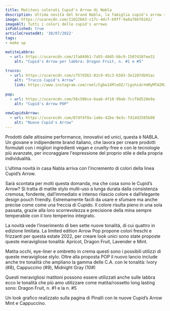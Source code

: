 ```yaml
---
title: Matitoni colorati Cupid's Arrow di Nabla
description: Ultima novità del brand Nabla, la famiglia cupid's arrow si amplia con nuovi sgargianti colori.
image: https://ucarecdn.com/11022663-c17c-4dcf-b9ff-9a8a766f8242/
imageAlt: Tutti i colori delle cupid's arrows
isPublished: true
articleCreatedAt: '30/07/2022'
tags:
- make up

matiteLabbra:
  - url: https://ucarecdn.com/1fa849b1-7a55-48d5-bbc9-1587d107ee31
    alt: "Cupid's Arrow per labbra: Dragon Fruit, n. #1 e #5"
    
trucco:
  - url: https://ucarecdn.com/c757d362-82c9-45c3-b583-3e1207db91ac
    alt: "Trucco Cupid's Arrow"
    link: https://www.instagram.com/reel/Cgbw1XMleOZ/?igshid=YmMyMTA2M2Y%3D
    
pop:
  - url: https://ucarecdn.com/56c506ce-6aab-4f10-99ab-7ccf8d520e9a
    alt: "Cupid's Arrow POP"
    
newCupidsArrow:
  - url: https://ucarecdn.com/87df4f8a-1a8e-42be-9e3c-fd1dd2585b80
    alt: "Nuove Cupid's Arrow"
---
```

Prodotti dalle altissime performance, innovativi ed unici, questa è NABLA.
Un giovane e indipendente brand italiano, che lavora per creare prodotti formulati con i migliori ingredienti vegan e cruelty-free e con le tecnologie più avanzate, per incoraggiare l'espressione del proprio stile e della propria individualità.

L’ultima novità in casa Nabla arriva con l’incremento di colori della linea Cupid’s Arrow.

Sarà scontata per molti questa domanda, ma che cosa sono le Cupid’s Arrow?
Si tratta di matite stylo multi-uso a lunga durata dalla consistenza cremosa, fondente, dall’immediato e intenso rilascio colore e dall’elegante design pouch friendly.
Estremamente facili da usare e sfumare ma anche precise come come una freccia di Cupido.
Il colore risulta pieno in una sola passata, grazie alla loro scorrevolezza e precisione della mina sempre temperabile con il loro temperino integrato.

La novità vede l’inserimento di ben sette nuove tonalità, di cui quattro in edizione limitata.
La limited edition Arrow Pop propone colori freschi e frizzanti per questa estate 2022, per creare look unici sono state proposte queste meravigliose tonalità: Apricot, Dragon Fruit, Lavender e Mint.
<article-slider class="mb-16 mt-4" :images="pop" :has-border="false"></article-slider>

Matita occhi, eye-liner e ombretto in  crema questi sono i possibili utilizzi di queste meravigliose stylo.
Oltre alla proposta POP il nuovo lancio include anche tre tonalità che ampliano la gamma delle C.A. con le tonalità: Ivory (#8), Cappuccino (#9), Midnight Gray (10#)
<article-slider class="mb-16 mt-4" :images="newCupidsArrow" :has-border="false"></article-slider>


Questi meravigliosi matitoni possono essere utilizzati anche sulle labbra ecco le tonalità che più amo utilizzare come matita/rossetto long lasting sono: Dragon Fruit, n. #1 e la n. #5
<article-slider class="mb-16 mt-4" :images="matiteLabbra" :has-border="false"></article-slider>

Un look grafico realizzato sulla pagina di Pinalli con le nuove Cupid’s Arrow Mint e Cappuccino.
<article-slider class="mt-4" :images="trucco" :has-border="false"></article-slider>
